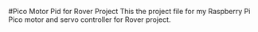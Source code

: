 #Pico Motor Pid for Rover Project
This the project file for my Raspberry Pi Pico motor and servo controller for Rover project.
